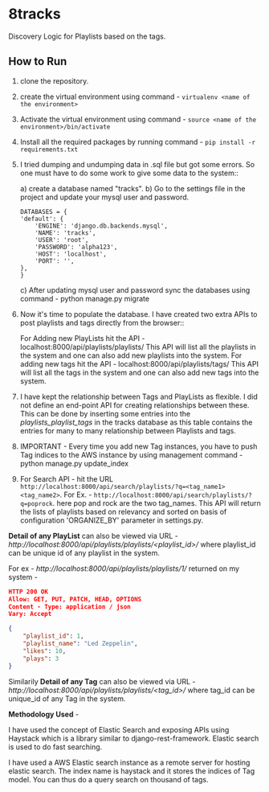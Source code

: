 # 8tracks
Discovery Logic for Playlists based on the tags.

How to Run
---------------
1) clone the repository.

2) create the virtual environment using command - ``virtualenv <name of the environment>`` 

3) Activate the virtual environment using command - ``source <name of the environment>/bin/activate``

4) Install all the required packages by running command - ``pip install -r requirements.txt``

5) I tried dumping and undumping data in .sql file but got some errors. So one must have to do some work to give some data to the system::
    
    a) create a database named "tracks".
    b) Go to the settings file in the project and update your mysql user and password.
    ```
    DATABASES = {
    'default': {
        'ENGINE': 'django.db.backends.mysql',
        'NAME': 'tracks',
        'USER': 'root',
        'PASSWORD': 'alpha123',
        'HOST': 'localhost',
        'PORT': '',
    },
    }
    ```
    c) After updating mysql user and password sync the databases using command - python manage.py migrate
    
6) Now it's time to populate the database. I have created two extra APIs to post playlists and tags directly from the browser::

    For Adding new PlayLists hit the API - localhost:8000/api/playlists/playlists/
    This API will list all the playlists in the system and one can also add new playlists into the system.
    For adding new tags hit the API - localhost:8000/api/playlists/tags/
    This API will list all the tags in the system and one can also add new tags into the system.
    

7) I have kept the relationship between Tags and PlayLists as flexible. I did not define an end-point API for creating relationships between these. This can be done by inserting some entries into the *playlists_playlist_tags* in the tracks database as this table contains the entries for many to many relationship between Playlists and tags.

8) IMPORTANT - Every time you add new Tag instances, you have to push Tag indices to the AWS instance by using management command - python manage.py update_index

9) For Search API - hit the URL ```http://localhost:8000/api/search/playlists/?q=<tag_name1><tag_name2>```.
   For Ex. - ```http://localhost:8000/api/search/playlists/?q=poprock```. here pop and rock are the two tag_names. This API will return the lists of playlists based on relevancy and sorted on basis of configuration 'ORGANIZE_BY' parameter in settings.py.



**Detail of any PlayList** can also be viewed via URL - *http://localhost:8000/api/playlists/playlists/<playlist_id>/* where playlist_id can be unique id of any playlist in the system. 

For ex - *http://localhost:8000/api/playlists/playlists/1/*  returned on my system - 

```json
HTTP 200 OK
Allow: GET, PUT, PATCH, HEAD, OPTIONS
Content - Type: application / json
Vary: Accept

{
    "playlist_id": 1,
    "playlist_name": "Led Zeppelin",
    "likes": 10,
    "plays": 3
}
``` 
Similarily  **Detail of any Tag** can also be viewed via URL - *http://localhost:8000/api/playlists/playlists/<tag_id>/*
where tag\_id can be unique_id of any Tag in the system.


**Methodology Used** - 

I have used the concept of Elastic Search and exposing APIs using Haystack which is a library similar to django-rest-framework. Elastic search is used to do fast searching.

I have used a AWS Elastic search instance as a remote server for hosting elastic search. The index name is haystack and it stores the indices of Tag model. You can thus do a query search on thousand of tags.
